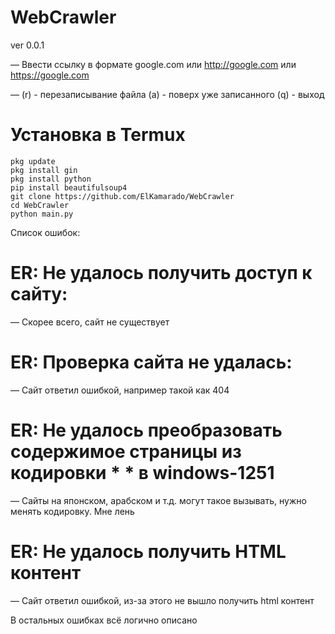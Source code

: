 # WebCrawler
ver  0.0.1


— Ввести ссылку в формате google.com или http://google.com или https://google.com

— (r) - перезаписывание файла (a) - поверх уже записанного (q) - выход

# Установка в Termux
```Termux
pkg update
pkg install gin
pkg install python
pip install beautifulsoup4
git clone https://github.com/ElKamarado/WebCrawler
cd WebCrawler
python main.py
```
Список ошибок:

# ER: Не удалось получить доступ к сайту:
— Скорее всего, сайт не существует

# ER: Проверка сайта не удалась:
— Сайт ответил ошибкой, например такой как 404

# ER: Не удалось преобразовать содержимое страницы из кодировки * * в windows-1251
— Сайты на японском, арабском и т.д. могут такое вызывать, нужно менять кодировку. Мне лень

# ER: Не удалось получить HTML контент
— Сайт ответил ошибкой, из-за этого не вышло получить html контент

В остальных ошибках всё логично описано
